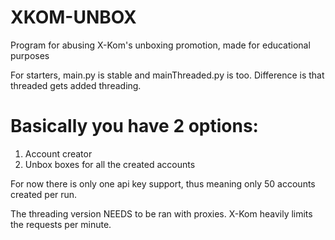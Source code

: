 # XKOM-UNBOX
Program for abusing X-Kom's unboxing promotion, made for educational purposes

For starters, main.py is stable and mainThreaded.py is too. Difference is that threaded gets added threading.

# Basically you have 2 options:
1. Account creator
2. Unbox boxes for all the created accounts

For now there is only one api key support, thus meaning only 50 accounts created per run.

The threading version NEEDS to be ran with proxies. X-Kom heavily limits the requests per minute.
